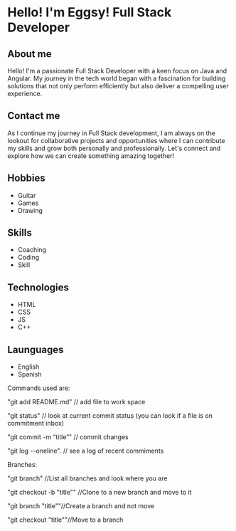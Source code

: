 # Hello! I'm Eggsy! Full Stack Developer

## About me

Hello! I'm a passionate Full Stack Developer with a keen focus on Java and Angular. My journey in the tech world began with a fascination for building solutions that not only perform efficiently but also deliver a compelling user experience.

## Contact me

As I continue my journey in Full Stack development, I am always on the lookout for collaborative projects and opportunities where I can contribute my skills and grow both personally and professionally. Let's connect and explore how we can create something amazing together!

## Hobbies

- Guitar
- Games
- Drawing

## Skills

- Coaching
- Coding
- Skill

## Technologies

- HTML
- CSS
- JS
- C++

## Launguages

- English
- Spanish


Commands used are:

"git add README.md"  // add file to work space

"git status" // look at current commit status (you can look if a file is on commitment inbox)

"git commit -m “title”" // commit changes

"git log --oneline". // see a log of recent commiments

Branches:

"git branch" //List all branches and look where you are

"git checkout -b "title"" //Clone to a new branch and move to it

"git branch "title""//Create a branch and not move

"git checkout "title""//Move to a branch


